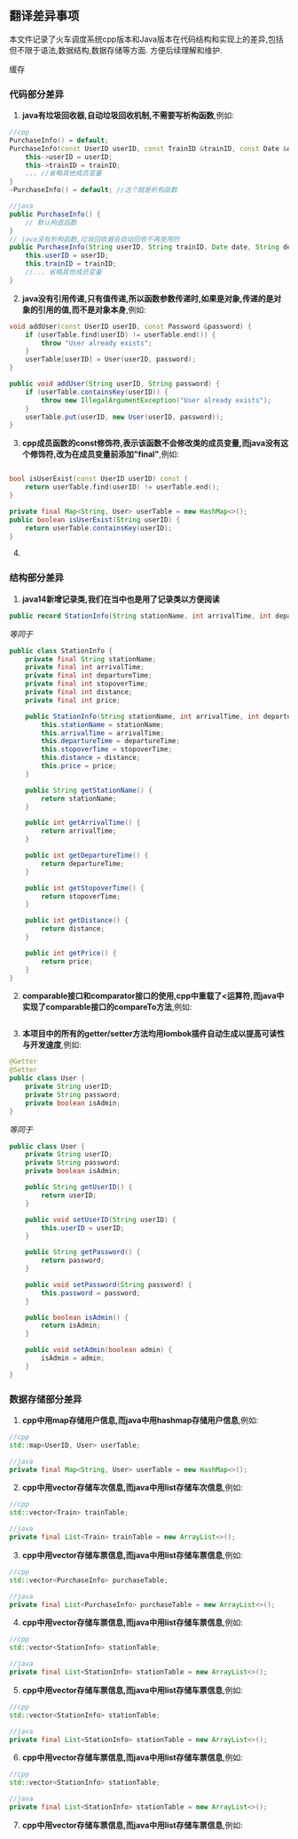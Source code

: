 ## 翻译差异事项

本文件记录了火车调度系统cpp版本和Java版本在代码结构和实现上的差异,包括但不限于语法,数据结构,数据存储等方面.
方便后续理解和维护.

缓存


### 代码部分差异
1. **java有垃圾回收器,自动垃圾回收机制,不需要写析构函数**,例如:
```cpp
//cpp
PurchaseInfo() = default;
PurchaseInfo(const UserID userID, const TrainID &trainID, const Date &date, const StationID &departureStation, int type) {
    this->userID = userID;
    this->trainID = trainID;
    ... //省略其他成员变量
}
~PurchaseInfo() = default; //这个就是析构函数

```
```java
//java
public PurchaseInfo() {
    // 默认构造函数
}
// java没有析构函数,垃圾回收器会自动回收不再使用的
public PurchaseInfo(String userID, String trainID, Date date, String departureStation, int type) {
    this.userID = userID;
    this.trainID = trainID;
    //... 省略其他成员变量
}
```

2. **java没有引用传递,只有值传递,所以函数参数传递时,如果是对象,传递的是对象的引用的值,而不是对象本身**,例如:
```cpp
void addUser(const UserID userID, const Password &password) {
    if (userTable.find(userID) != userTable.end()) {
        throw "User already exists";
    }
    userTable[userID] = User(userID, password);
}
```
```java
public void addUser(String userID, String password) {
    if (userTable.containsKey(userID)) {
        throw new IllegalArgumentException("User already exists");
    }
    userTable.put(userID, new User(userID, password));
}
```
3. **cpp成员函数的const修饰符,表示该函数不会修改类的成员变量,而java没有这个修饰符,改为在成员变量前添加"final"**,例如:
```cpp

bool isUserExist(const UserID userID) const {
    return userTable.find(userID) != userTable.end();
}
```
```java
private final Map<String, User> userTable = new HashMap<>();
public boolean isUserExist(String userID) {
    return userTable.containsKey(userID);
}
```
4. 

### 结构部分差异

1. **java14新增记录类,我们在当中也是用了记录类以方便阅读**
```java
public record StationInfo(String stationName, int arrivalTime, int departureTime, int stopoverTime, int distance, int price) {}
```
*等同于*
```java
public class StationInfo {
    private final String stationName;
    private final int arrivalTime;
    private final int departureTime;
    private final int stopoverTime;
    private final int distance;
    private final int price;

    public StationInfo(String stationName, int arrivalTime, int departureTime, int stopoverTime, int distance, int price) {
        this.stationName = stationName;
        this.arrivalTime = arrivalTime;
        this.departureTime = departureTime;
        this.stopoverTime = stopoverTime;
        this.distance = distance;
        this.price = price;
    }

    public String getStationName() {
        return stationName;
    }

    public int getArrivalTime() {
        return arrivalTime;
    }

    public int getDepartureTime() {
        return departureTime;
    }

    public int getStopoverTime() {
        return stopoverTime;
    }

    public int getDistance() {
        return distance;
    }

    public int getPrice() {
        return price;
    }
}
```
2. **comparable<T>接口和comparator接口的使用,cpp中重载了<运算符,而java中实现了comparable接口的compareTo方法**,例如:
```java
```

3. **本项目中的所有的getter/setter方法均用lombok插件自动生成以提高可读性与开发速度**,例如:
```java
@Getter
@Setter
public class User {
    private String userID;
    private String password;
    private boolean isAdmin;
}
```
_等同于_
```java
public class User {
    private String userID;
    private String password;
    private boolean isAdmin;

    public String getUserID() {
        return userID;
    }

    public void setUserID(String userID) {
        this.userID = userID;
    }

    public String getPassword() {
        return password;
    }

    public void setPassword(String password) {
        this.password = password;
    }

    public boolean isAdmin() {
        return isAdmin;
    }

    public void setAdmin(boolean admin) {
        isAdmin = admin;
    }
}
```

### 数据存储部分差异
1. **cpp中用map存储用户信息,而java中用hashmap存储用户信息**,例如:
```cpp
//cpp
std::map<UserID, User> userTable;
```
```java
//java
private final Map<String, User> userTable = new HashMap<>();
```
2. **cpp中用vector存储车次信息,而java中用list存储车次信息**,例如:
```cpp
//cpp
std::vector<Train> trainTable;
```
```java
//java
private final List<Train> trainTable = new ArrayList<>();
```
3. **cpp中用vector存储车票信息,而java中用list存储车票信息**,例如:
```cpp
//cpp
std::vector<PurchaseInfo> purchaseTable;
```
```java
//java
private final List<PurchaseInfo> purchaseTable = new ArrayList<>();
```
4. **cpp中用vector存储车票信息,而java中用list存储车票信息**,例如:
```cpp
//cpp
std::vector<StationInfo> stationTable;
```
```java
//java
private final List<StationInfo> stationTable = new ArrayList<>();
```
5. **cpp中用vector存储车票信息,而java中用list存储车票信息**,例如:
```cpp
//cpp
std::vector<StationInfo> stationTable;
```
```java
//java
private final List<StationInfo> stationTable = new ArrayList<>();
```
6. **cpp中用vector存储车票信息,而java中用list存储车票信息**,例如:
```cpp
//cpp
std::vector<StationInfo> stationTable;
```
```java
//java
private final List<StationInfo> stationTable = new ArrayList<>();
```
7. **cpp中用vector存储车票信息,而java中用list存储车票信息**,例如:

